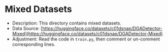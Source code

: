 # Mixed Datasets

* Description: This directory contains mixed datasets.
* Data Source: [https://huggingface.co/datasets/c01dsnap/DGADetector-Mixed](https://huggingface.co/datasets/c01dsnap/DGADetector-Mixed)
* Adjustment: Read the code in `train.py`, then comment or un-comment corresponding lines.
